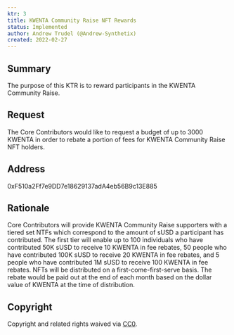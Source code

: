 ```yaml
---
ktr: 3
title: KWENTA Community Raise NFT Rewards
status: Implemented 
author: Andrew Trudel (@Andrew-Synthetix)
created: 2022-02-27
---
```


## Summary

The purpose of this KTR is to reward participants in the KWENTA Community Raise. 

## Request

The Core Contributors would like to request a budget of up to 3000 KWENTA in order to rebate a portion of fees for KWENTA Community Raise NFT holders. 

## Address

0xF510a2Ff7e9DD7e18629137adA4eb56B9c13E885

## Rationale

Core Contributors will provide KWENTA Community Raise supporters with a tiered set NTFs which correspond to the amount of sUSD a participant has contributed. The first tier will enable up to 100 individuals who have contributed 50K sUSD to receive 10 KWENTA in fee rebates, 50 people who have contributed 100K sUSD to receive 20 KWENTA in fee rebates, and 5 people who have contributed 1M sUSD to receive 100 KWENTA in fee rebates. NFTs will be distributed on a first-come-first-serve basis. The rebate would be paid out at the end of each month based on the dollar value of KWENTA at the time of distribution.

## Copyright

Copyright and related rights waived via [CC0](https://creativecommons.org/publicdomain/zero/1.0/).
